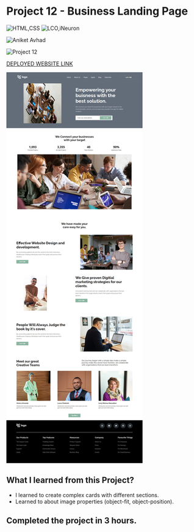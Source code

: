 # Project 12 - Business Landing Page

![HTML,CSS](https://img.shields.io/badge/HTML-CSS-red?style=for-the-badge)  ![LCO,iNeuron](https://img.shields.io/badge/LCO-iNeuron-orange?style=for-the-badge)

![Aniket Avhad](https://img.shields.io/badge/-Aniket%20Avhad-lightgrey?style=for-the-badge)

![Project 12](https://img.shields.io/badge/Project-12-brightgreen?style=for-the-badge) 

[DEPLOYED WEBSITE LINK](https://fsbproject12.netlify.app/)



![P12](./P12.png)

## What I learned from this Project?

- I learned to create complex cards with different sections.
- Learned to about image properties (object-fit, object-position).

## Completed the project in **3 hours**.